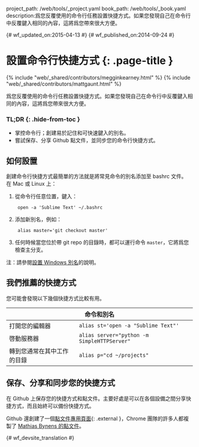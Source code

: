 project_path: /web/tools/_project.yaml
book_path: /web/tools/_book.yaml
description:爲您反覆使用的命令行任務設置快捷方式。如果您發現自己在命令行中反覆鍵入相同的內容，這將爲您帶來很大方便。

{# wf_updated_on:2015-04-13 #}
{# wf_published_on:2014-09-24 #}

# 設置命令行快捷方式 {: .page-title }

{% include "web/_shared/contributors/megginkearney.html" %}
{% include "web/_shared/contributors/mattgaunt.html" %}

爲您反覆使用的命令行任務設置快捷方式。如果您發現自己在命令行中反覆鍵入相同的內容，這將爲您帶來很大方便。


### TL;DR {: .hide-from-toc }
- 掌控命令行；創建易於記住和可快速鍵入的別名。
- 嘗試保存、分享 Github 點文件，並同步您的命令行快捷方式。


## 如何設置

創建命令行快捷方式最簡單的方法就是將常見命令的別名添加至 bashrc 文件。
在 Mac 或 Linux 上：

1. 從命令行任意位置，鍵入：

        open -a 'Sublime Text' ~/.bashrc

2. 添加新別名，例如：

        alias master='git checkout master'

3. 任何時候當您位於帶 git repo 的目錄時，都可以運行命令 `master`，它將爲您檢查主分支。


注：請參閱[設置 Windows 別名](https://msdn.microsoft.com/en-us/library/windows/desktop/ms682057(v=vs.85).aspx)的說明。


## 我們推薦的快捷方式

您可能會發現以下幾個快捷方式比較有用。

<table class="responsive">
  <thead>
    <tr>
      <th colspan="2" data-th="Command">命令和別名</th>
    </tr>
  </thead>
  <tbody>
    <tr>
      <td data-th="Command">打開您的編輯器</td>
      <td data-th="Alias"><code>alias st='open -a "Sublime Text"'</code></td>
    </tr>
    <tr>
      <td data-th="Command">啓動服務器</td>
      <td data-th="Alias"><code>alias server="python -m SimpleHTTPServer"</code></td>
    </tr>
    <tr>
      <td data-th="Command">轉到您通常在其中工作的目錄</td>
      <td data-th="Alias"><code>alias p="cd ~/projects"</code></td>
    </tr>
  </tbody>
</table>


## 保存、分享和同步您的快捷方式

在 Github 上保存您的快捷方式和點文件。主要好處是可以在各個設備之間分享快捷方式，而且始終可以備份快捷方式。


Github 還創建了一個[點文件專用頁面](https://dotfiles.github.io/){: .external }，Chrome 團隊的許多人都複製了 [Mathias Bynens 的點文件](https://github.com/mathiasbynens/dotfiles)。






{# wf_devsite_translation #}
